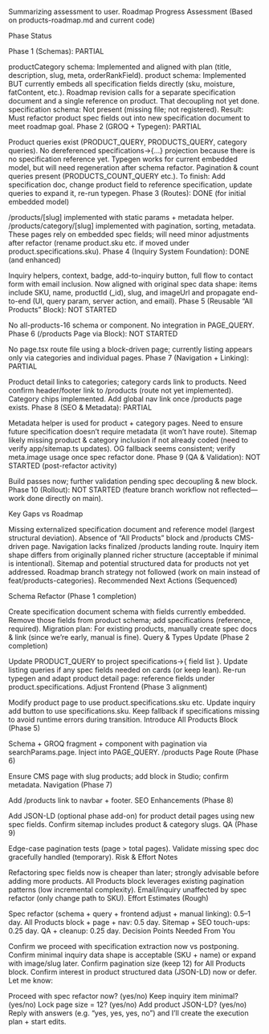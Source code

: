 Summarizing assessment to user. Roadmap Progress Assessment (Based on products-roadmap.md and current code)

Phase Status

Phase 1 (Schemas): PARTIAL

productCategory schema: Implemented and aligned with plan (title, description, slug, meta, orderRankField).
product schema: Implemented BUT currently embeds all specification fields directly (sku, moisture, fatContent, etc.). Roadmap revision calls for a separate specification document and a single reference on product. That decoupling not yet done.
specification schema: Not present (missing file; not registered).
Result: Must refactor product spec fields out into new specification document to meet roadmap goal.
Phase 2 (GROQ + Typegen): PARTIAL

Product queries exist (PRODUCT_QUERY, PRODUCTS_QUERY, category queries).
No dereferenced specifications->{...} projection because there is no specification reference yet.
Typegen works for current embedded model, but will need regeneration after schema refactor.
Pagination & count queries present (PRODUCTS_COUNT_QUERY etc.).
To finish: Add specification doc, change product field to reference specification, update queries to expand it, re-run typegen.
Phase 3 (Routes): DONE (for initial embedded model)

/products/[slug] implemented with static params + metadata helper.
/products/category/[slug] implemented with pagination, sorting, metadata.
These pages rely on embedded spec fields; will need minor adjustments after refactor (rename product.sku etc. if moved under product.specifications.sku).
Phase 4 (Inquiry System Foundation): DONE (and enhanced)

Inquiry helpers, context, badge, add-to-inquiry button, full flow to contact form with email inclusion.
Now aligned with original spec data shape: items include SKU, name, productId (\_id), slug, and imageUrl and propagate end-to-end (UI, query param, server action, and email).
Phase 5 (Reusable “All Products” Block): NOT STARTED

No all-products-16 schema or component.
No integration in PAGE_QUERY.
Phase 6 (/products Page via Block): NOT STARTED

No page.tsx route file using a block-driven page; currently listing appears only via categories and individual pages.
Phase 7 (Navigation + Linking): PARTIAL

Product detail links to categories; category cards link to products.
Need confirm header/footer link to /products (route not yet implemented).
Category chips implemented.
Add global nav link once /products page exists.
Phase 8 (SEO & Metadata): PARTIAL

Metadata helper is used for product + category pages.
Need to ensure future specification doesn’t require metadata (it won’t have route).
Sitemap likely missing product & category inclusion if not already coded (need to verify app/sitemap.ts updates).
OG fallback seems consistent; verify meta.image usage once spec refactor done.
Phase 9 (QA & Validation): NOT STARTED (post-refactor activity)

Build passes now; further validation pending spec decoupling & new block.
Phase 10 (Rollout): NOT STARTED (feature branch workflow not reflected—work done directly on main).

Key Gaps vs Roadmap

Missing externalized specification document and reference model (largest structural deviation).
Absence of “All Products” block and /products CMS-driven page.
Navigation lacks finalized /products landing route.
Inquiry item shape differs from originally planned richer structure (acceptable if minimal is intentional).
Sitemap and potential structured data for products not yet addressed.
Roadmap branch strategy not followed (work on main instead of feat/products-categories).
Recommended Next Actions (Sequenced)

Schema Refactor (Phase 1 completion)

Create specification document schema with fields currently embedded.
Remove those fields from product schema; add specifications (reference, required).
Migration plan: For existing products, manually create spec docs & link (since we’re early, manual is fine).
Query & Types Update (Phase 2 completion)

Update PRODUCT_QUERY to project specifications->{ field list }.
Update listing queries if any spec fields needed on cards (or keep lean).
Re-run typegen and adapt product detail page: reference fields under product.specifications.
Adjust Frontend (Phase 3 alignment)

Modify product page to use product.specifications.sku etc.
Update inquiry add button to use specifications.sku.
Keep fallback if specifications missing to avoid runtime errors during transition.
Introduce All Products Block (Phase 5)

Schema + GROQ fragment + component with pagination via searchParams.page.
Inject into PAGE_QUERY.
/products Page Route (Phase 6)

Ensure CMS page with slug products; add block in Studio; confirm metadata.
Navigation (Phase 7)

Add /products link to navbar + footer.
SEO Enhancements (Phase 8)

Add JSON-LD (optional phase add-on) for product detail pages using new spec fields.
Confirm sitemap includes product & category slugs.
QA (Phase 9)

Edge-case pagination tests (page > total pages).
Validate missing spec doc gracefully handled (temporary).
Risk & Effort Notes

Refactoring spec fields now is cheaper than later; strongly advisable before adding more products.
All Products block leverages existing pagination patterns (low incremental complexity).
Email/inquiry unaffected by spec refactor (only change path to SKU).
Effort Estimates (Rough)

Spec refactor (schema + query + frontend adjust + manual linking): 0.5–1 day.
All Products block + page + nav: 0.5 day.
Sitemap + SEO touch-ups: 0.25 day.
QA + cleanup: 0.25 day.
Decision Points Needed From You

Confirm we proceed with specification extraction now vs postponing.
Confirm minimal inquiry data shape is acceptable (SKU + name) or expand with image/slug later.
Confirm pagination size (keep 12) for All Products block.
Confirm interest in product structured data (JSON-LD) now or defer.
Let me know:

Proceed with spec refactor now? (yes/no)
Keep inquiry item minimal? (yes/no)
Lock page size = 12? (yes/no)
Add product JSON-LD? (yes/no)
Reply with answers (e.g. “yes, yes, yes, no”) and I’ll create the execution plan + start edits.

